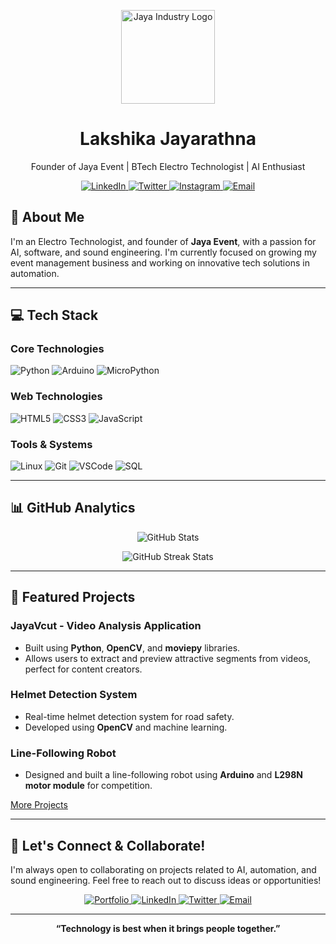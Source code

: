<!-- Profile Header with Logo -->
<p align="center">
  <img src="https://raw.githubusercontent.com/your-username/your-repository/main/jaya-industry-logo.png" alt="Jaya Industry Logo" width="150"/>
</p>

<h1 align="center">Lakshika Jayarathna</h1>
<p align="center">Founder of Jaya Event | BTech Electro Technologist | AI Enthusiast</p>

<!-- Social Media Badges -->
<p align="center">
  <a href="https://www.linkedin.com/in/your-linkedin-profile/" target="_blank">
    <img src="https://img.shields.io/badge/LinkedIn-%230077B5.svg?style=for-the-badge&logo=linkedin&logoColor=white" alt="LinkedIn">
  </a>
  <a href="https://twitter.com/your-twitter-profile" target="_blank">
    <img src="https://img.shields.io/badge/Twitter-%231DA1F2.svg?style=for-the-badge&logo=twitter&logoColor=white" alt="Twitter">
  </a>
  <a href="https://instagram.com/your-instagram-profile" target="_blank">
    <img src="https://img.shields.io/badge/Instagram-%23E4405F.svg?style=for-the-badge&logo=instagram&logoColor=white" alt="Instagram">
  </a>
  <a href="mailto:your-email@example.com" target="_blank">
    <img src="https://img.shields.io/badge/Email-%23D14836.svg?style=for-the-badge&logo=gmail&logoColor=white" alt="Email">
  </a>
</p>

## 🚀 About Me

I'm an Electro Technologist, and founder of **Jaya Event**, with a passion for AI, software, and sound engineering. I'm currently focused on growing my event management business and working on innovative tech solutions in automation.

---

## 💻 Tech Stack

### Core Technologies
<p>
  <img src="https://img.shields.io/badge/Python-3776AB?style=for-the-badge&logo=python&logoColor=white" alt="Python"/>
  <img src="https://img.shields.io/badge/Arduino-00979D?style=for-the-badge&logo=arduino&logoColor=white" alt="Arduino"/>
  <img src="https://img.shields.io/badge/MicroPython-2B2728?style=for-the-badge&logo=micropython&logoColor=white" alt="MicroPython"/>
</p>

### Web Technologies
<p>
  <img src="https://img.shields.io/badge/HTML5-%23E34F26.svg?style=for-the-badge&logo=html5&logoColor=white" alt="HTML5"/>
  <img src="https://img.shields.io/badge/CSS3-%231572B6.svg?style=for-the-badge&logo=css3&logoColor=white" alt="CSS3"/>
  <img src="https://img.shields.io/badge/JavaScript-%23F7DF1E.svg?style=for-the-badge&logo=javascript&logoColor=black" alt="JavaScript"/>
</p>

### Tools & Systems
<p>
  <img src="https://img.shields.io/badge/Linux-%23FCC624.svg?style=for-the-badge&logo=linux&logoColor=black" alt="Linux"/>
  <img src="https://img.shields.io/badge/Git-%23F05033.svg?style=for-the-badge&logo=git&logoColor=white" alt="Git"/>
  <img src="https://img.shields.io/badge/Visual%20Studio%20Code-%23007ACC.svg?style=for-the-badge&logo=visual-studio-code&logoColor=white" alt="VSCode"/>
  <img src="https://img.shields.io/badge/SQL-%234169E1.svg?style=for-the-badge&logo=postgresql&logoColor=white" alt="SQL"/>
</p>

---

## 📊 GitHub Analytics

<p align="center">
  <img src="https://github-readme-stats.vercel.app/api?username=529992&show_icons=true&theme=radical" alt="GitHub Stats"/>
</p>

<p align="center">
  <img src="https://github-readme-streak-stats.herokuapp.com?user=your-529992&theme=radical" alt="GitHub Streak Stats"/>
</p>

---

## 🌟 Featured Projects

### JayaVcut - Video Analysis Application
- Built using **Python**, **OpenCV**, and **moviepy** libraries.
- Allows users to extract and preview attractive segments from videos, perfect for content creators.

### Helmet Detection System
- Real-time helmet detection system for road safety.
- Developed using **OpenCV** and machine learning.

### Line-Following Robot
- Designed and built a line-following robot using **Arduino** and **L298N motor module** for competition.

[More Projects](https://github.com/529992?tab=repositories)

---

## 🤝 Let's Connect & Collaborate!

I'm always open to collaborating on projects related to AI, automation, and sound engineering. Feel free to reach out to discuss ideas or opportunities!

<p align="center">
  <a href="https://example.com" target="_blank">
    <img src="https://img.shields.io/badge/Portfolio-%23000000.svg?style=for-the-badge&logo=google-chrome&logoColor=white" alt="Portfolio">
  </a>
  <a href="https://www.linkedin.com/in/your-linkedin-profile/" target="_blank">
    <img src="https://img.shields.io/badge/LinkedIn-%230077B5.svg?style=for-the-badge&logo=linkedin&logoColor=white" alt="LinkedIn">
  </a>
  <a href="https://twitter.com/your-twitter-profile" target="_blank">
    <img src="https://img.shields.io/badge/Twitter-%231DA1F2.svg?style=for-the-badge&logo=twitter&logoColor=white" alt="Twitter">
  </a>
  <a href="mailto:your-email@example.com" target="_blank">
    <img src="https://img.shields.io/badge/Email-%23D14836.svg?style=for-the-badge&logo=gmail&logoColor=white" alt="Email">
  </a>
</p>

---

<p align="center">
  <b>“Technology is best when it brings people together.”</b>
</p>
